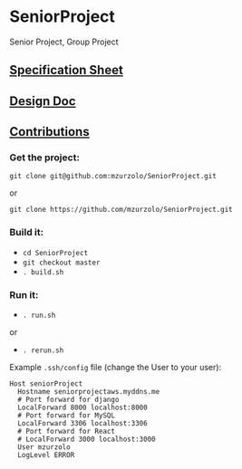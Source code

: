 # SeniorProject
Senior Project, Group Project
## [Specification Sheet](docs/SpecSheet.md)

## [Design Doc](docs/DesignDoc.md)

## [Contributions](src/README.md)

### Get the project:
`git clone git@github.com:mzurzolo/SeniorProject.git`

or

`git clone https://github.com/mzurzolo/SeniorProject.git`

### Build it:
* `cd SeniorProject`
* `git checkout master`
* `. build.sh`

### Run it:
* `. run.sh`

or

* `. rerun.sh`


Example `.ssh/config` file (change the User to your user):

```
Host seniorProject
  Hostname seniorprojectaws.myddns.me
  # Port forward for django
  LocalForward 8000 localhost:8000
  # Port forward for MySQL
  LocalForward 3306 localhost:3306
  # Port forward for React
  # LocalForward 3000 localhost:3000
  User mzurzolo
  LogLevel ERROR
```
